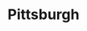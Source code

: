 ---
place: pittsburgh-pa
title: Pittsburgh
states:
  - PA
type: local
x: -79.9958864
y: 40.4406248
---